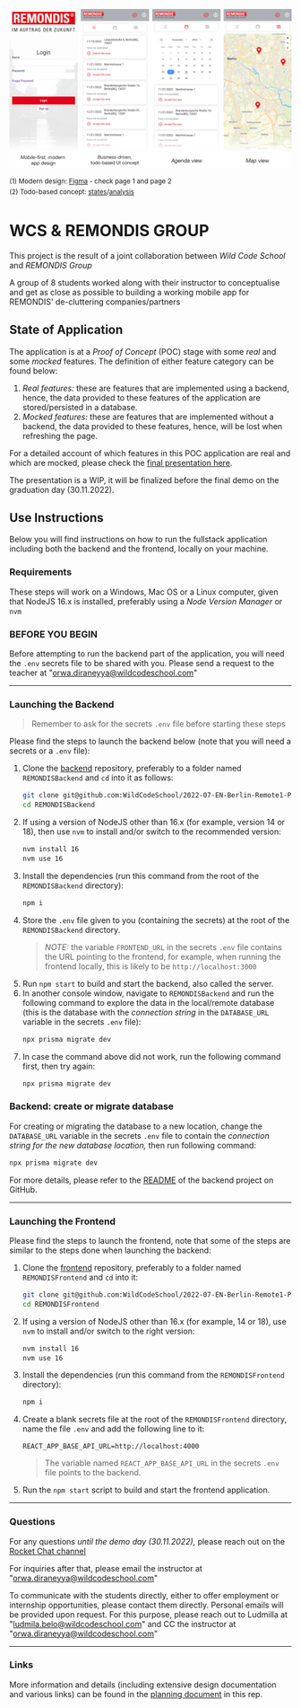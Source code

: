 ![](./resources/pitch_scaled.jpeg)

<sup>(1) Modern design: [Figma](https://www.figma.com/file/nYlgCL7yWXHEcpTHgwzYgu/Untitled?node-id=0%3A1) - check page 1 and page 2</sup>  
<sup>(2) Todo-based concept: [states](https://github.com/WildCodeSchool/2022-07-EN-Berlin-Remote1-Project3Planning/blob/main/PLANNING.md#de-cluettering-case-states)/[analysis](https://github.com/WildCodeSchool/2022-07-EN-Berlin-Remote1-Project3Planning/blob/main/ui_concept_todos.md)</sup>
# WCS & REMONDIS GROUP

This project is the result of a joint collaboration between _Wild Code School_ and _REMONDIS Group_

A group of 8 students worked along with their instructor to conceptualise and get as close as possible to building a working mobile app for REMONDIS' de-cluttering companies/partners

## State of Application

The application is at a _Proof of Concept_ (POC) stage with some _real_ and some _mocked_ features. The definition of either feature category can be found below:
1. _Real features:_ these are features that are implemented using a backend, hence, the data provided to these features of the application are stored/persisted in a database.
1. _Mocked features:_ these are features that are implemented without a backend, the data provided to these features, hence, will be lost when refreshing the page.

For a detailed account of which features in this POC application are real and which are mocked, please check the [final presentation here](https://wildcodeschool.github.io/2022-07-EN-Berlin-Remote1-Project3Presentation/).

The presentation is a WIP, it will be finalized before the final demo on the graduation day (30.11.2022).

## Use Instructions

Below you will find instructions on how to run the fullstack application including both the backend and the frontend, locally on your machine.

### Requirements

These steps will work on a Windows, Mac OS or a Linux computer, given that NodeJS 16.x is installed, preferably using a _Node Version Manager_ or `nvm`

### BEFORE YOU BEGIN

Before attempting to run the backend part of the application, you will need the `.env` secrets file to be shared with you. Please send a request to the teacher at "orwa.diraneyya@wildcodeschool.com"

---
### Launching the Backend

> Remember to ask for the secrets `.env` file before starting these steps

Please find the steps to launch the backend below (note that you will need a secrets or a `.env` file):

1. Clone the [backend](https://github.com/WildCodeSchool/2022-07-EN-Berlin-Remote1-Project3Backend) repository, preferably to a folder named `REMONDISBackend` and `cd` into it as follows:
    ```bash
    git clone git@github.com:WildCodeSchool/2022-07-EN-Berlin-Remote1-Project3Backend.git REMONDISBackend
    cd REMONDISBackend
    ```
1. If using a version of NodeJS other than 16.x (for example, version 14 or 18), then use `nvm` to install and/or switch to the recommended version:
    ```bash
    nvm install 16
    nvm use 16
    ```
1. Install the dependencies (run this command from the root of the `REMONDISBackend` directory):
    ```bash
    npm i
    ```
1. Store the `.env` file given to you (containing the secrets) at the root of the `REMONDISBackend` directory.
    > _NOTE:_ the variable `FRONTEND_URL` in the secrets `.env` file contains the URL pointing to the frontend, for example, when running the frontend locally, this is likely to be `http://localhost:3000`
1. Run `npm start` to build and start the backend, also called the server.
1. In another console window, navigate to `REMONDISBackend` and run the following command to explore the data in the local/remote database (this is the database with the _connection string_ in the `DATABASE_URL` variable in the secrets `.env` file):
    ```bash
    npx prisma migrate dev
    ```
1. In case the command above did not work, run the following command first, then try again:
    ```bash
    npx prisma migrate dev
    ```

### Backend: create or migrate database

For creating or migrating the database to a new location, change the `DATABASE_URL` variable in the secrets `.env` file to contain the _connection string for the new database location,_ then run following command:
```bash
npx prisma migrate dev
```


For more details, please refer to the [README](https://github.com/WildCodeSchool/2022-07-EN-Berlin-Remote1-Project3Backend/blob/main/README.md) of the backend project on GitHub.


---
### Launching the Frontend

Please find the steps to launch the frontend, note that some of the steps are similar to the steps done when launching the backend:

1. Clone the [frontend](https://github.com/WildCodeSchool/2022-07-EN-Berlin-Remote1-Project3Frontend) repository, preferably to a folder named `REMONDISFrontend` and `cd` into it:
    ```bash
    git clone git@github.com:WildCodeSchool/2022-07-EN-Berlin-Remote1-Project3Frontend.git REMONDISFrontend
    cd REMONDISFrontend
    ```
1. If using a version of NodeJS other than 16.x (for example, 14 or 18), use `nvm` to install and/or switch to the right version:
    ```bash
    nvm install 16
    nvm use 16
    ```
1. Install the dependencies (run this command from the `REMONDISFrontend` directory):
    ```bash
    npm i
    ```
1. Create a blank secrets file at the root of the `REMONDISFrontend` directory, name the file `.env` and add the following line to it:
    ```
    REACT_APP_BASE_API_URL=http://localhost:4000
    ```
    > The variable named `REACT_APP_BASE_API_URL` in the secrets `.env` file points to the backend.
1. Run the `npm start` script to build and start the frontend application.

---

### Questions

For any questions _until the demo day (30.11.2022),_ please reach out on the [Rocket Chat channel](https://chat.wilders.dev/group/RemoteDE_Real_client_project_with_RemondisDigital)

For inquiries after that, please email the instructor at "orwa.diraneyya@wildcodeschool.com"

To communicate with the students directly, either to offer employment or internship opportunities, please contact them directly. Personal emails will be provided upon request. For this purpose, please reach out to Ludmilla at "ludmila.belo@wildcodeschool.com" and CC the instructor at "orwa.diraneyya@wildcodeschool.com"

---

### Links

More information and details (including extensive design documentation and various links) can be found in the [planning document](./PLANNING.md) in this rep.